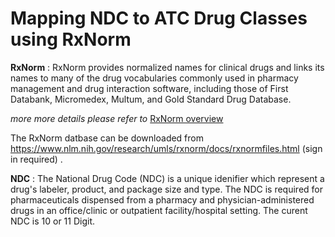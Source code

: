 # Mapping NDC to ATC Drug Classes using RxNorm 

**RxNorm** : RxNorm provides normalized names for clinical drugs and links its names to many of the drug vocabularies commonly used in pharmacy management and drug interaction software, including those of First Databank, Micromedex, Multum, and Gold Standard Drug Database.

*more more details please refer to* [RxNorm overview](https://www.nlm.nih.gov/research/umls/rxnorm/overview.html)

The RxNorm datbase can be downloaded from
https://www.nlm.nih.gov/research/umls/rxnorm/docs/rxnormfiles.html (sign in required) . 



**NDC** : The National Drug Code (NDC) is a unique idenifier which represent a drug's labeler, product, and package size and type. The NDC is required for pharmaceuticals dispensed from a pharmacy and physician-administered drugs in an office/clinic or outpatient facility/hospital setting. The curent NDC is 10 or 11 Digit. 